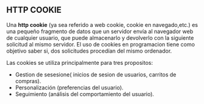 ## **HTTP COOKIE**

Una **http cookie** (ya sea referido a web cookie, cookie en navegado,etc.) es una pequeño fragmento de datos que un servidor envía al navegador web de cualquier usuario, que puede almacenarlo y devolverlo con la siguiente solicitud al mismo servidor.
El uso de cookies en programacion tiene como objetivo saber si, dos solicitudes procedían del mismo ordenador.

 Las cookies se utiliza principalmente para tres propositos:

 - Gestion de sesesione( inicios de sesion de usuarios, carritos de compras).
 - Personalización (preferencias del usuario).
 - Seguimiento (análisis del comportamiento del usuario).
